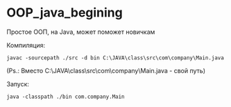 # OOP_java_begining
Простое ООП, на Java, может поможет новичкам

Компиляция:
```
javac -sourcepath ./src -d bin C:\JAVA\class\src\com\company\Main.java
```
(Ps.: Вместо C:\JAVA\class\src\com\company\Main.java - свой путь)

Запуск:
```
java -classpath ./bin com.company.Main
```
